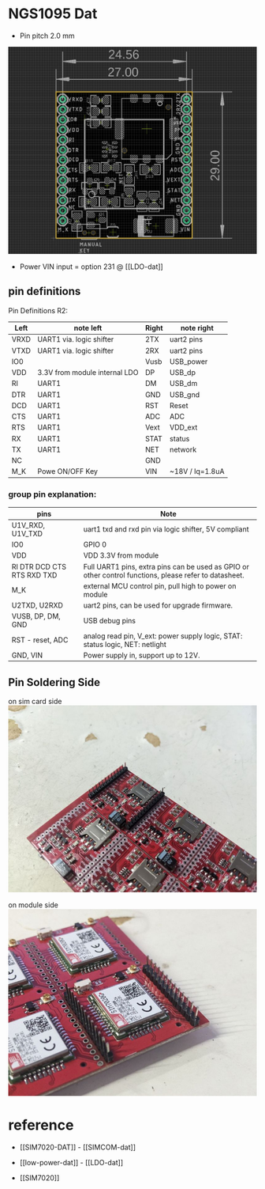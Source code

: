 
# NGS1095 Dat 

* Pin pitch 2.0 mm 


![](55-39-13-18-07-2023.png)

- Power VIN input = option 231 @ [[LDO-dat]]


## pin definitions 

Pin Definitions R2:


| Left | note left                     | Right | note right      |
| ---- | ----------------------------- | ----- | --------------- |
| VRXD | UART1 via. logic shifter      | 2TX   | uart2 pins      |
| VTXD | UART1 via. logic shifter      | 2RX   | uart2 pins      |
| IO0  |                               | Vusb  | USB_power       |
| VDD  | 3.3V from module internal LDO | DP    | USB_dp          |
| RI   | UART1                         | DM    | USB_dm          |
| DTR  | UART1                         | GND   | USB_gnd         |
| DCD  | UART1                         | RST   | Reset           |
| CTS  | UART1                         | ADC   | ADC             |
| RTS  | UART1                         | Vext  | VDD_ext         |
| RX   | UART1                         | STAT  | status          |
| TX   | UART1                         | NET   | network         |
| NC   |                               | GND   |                 |
| M_K  | Powe ON/OFF Key               | VIN   | ~18V / Iq=1.8uA |


### group pin explanation:

| pins                       | Note                                                                                                   |
| -------------------------- | ------------------------------------------------------------------------------------------------------ |
| U1V_RXD, U1V_TXD           | uart1 txd and rxd pin via logic shifter, 5V compliant                                                  |
| IO0                        | GPIO 0                                                                                                 |
| VDD                        | VDD 3.3V from module                                                                                   |
| RI DTR DCD CTS RTS RXD TXD | Full UART1 pins, extra pins can be used as GPIO or other control functions, please refer to datasheet. |
| M_K                        | external MCU control pin, pull high to power on module                                                 |
| U2TXD, U2RXD               | uart2 pins, can be used for upgrade firmware.                                                          |
| VUSB, DP, DM, GND          | USB debug pins                                                                                         |
| RST - reset, ADC           | analog read pin, V_ext: power supply logic, STAT: status logic, NET: netlight                          |
| GND, VIN                   | Power supply in, support up to 12V.                                                                    |




## Pin Soldering Side 

on sim card side  
![](56-21-17-02-08-2023.png)

on module side
![](04-22-17-02-08-2023.png)



# reference 

- [[SIM7020-DAT]] - [[SIMCOM-dat]]

- [[low-power-dat]] - [[LDO-dat]]

- [[SIM7020]]